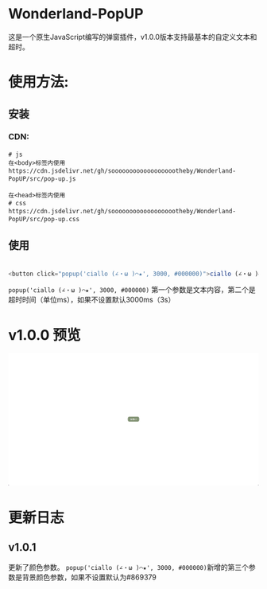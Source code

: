# Wonderland-PopUP

这是一个原生JavaScript编写的弹窗插件，v1.0.0版本支持最基本的自定义文本和超时。

# 使用方法:

## 安装

### CDN:

```
# js
在<body>标签内使用
https://cdn.jsdelivr.net/gh/sooooooooooooooooootheby/Wonderland-PopUP/src/pop-up.js

在<head>标签内使用
# css
https://cdn.jsdelivr.net/gh/sooooooooooooooooootheby/Wonderland-PopUP/src/pop-up.css
```

## 使用

``` javascript

<button click="popup('ciallo (∠・ω )⌒★', 3000, #000000)">ciallo (∠・ω )⌒★</button>

```

`popup('ciallo (∠・ω )⌒★', 3000, #000000)` 第一个参数是文本内容，第二个是超时时间（单位ms），如果不设置默认3000ms（3s）

# v1.0.0 预览

![v1.0.0 预览](https://raw.githubusercontent.com/sooooooooooooooooootheby/Wonderland-PopUP/main/PixPin_2024-03-27_14-23-34.gif)

# 更新日志

## v1.0.1

更新了颜色参数。
`popup('ciallo (∠・ω )⌒★', 3000, #000000)`新增的第三个参数是背景颜色参数，如果不设置默认为#869379